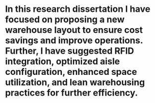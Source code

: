 # In this research dissertation I have focused on proposing a new warehouse layout to ensure cost savings and improve operations. Further, I have suggested RFID integration, optimized aisle configuration, enhanced space utilization, and lean warehousing practices for further efficiency. 

